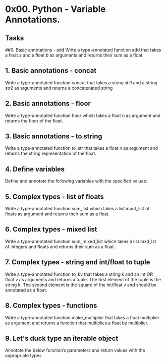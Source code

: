 # 0x00. Python - Variable Annotations.
## Tasks
##0. Basic annotations - add
Write a type-annotated function add that takes a float a and a float b as arguments and returns their sum as a float.
## 1. Basic annotations - concat
Write a type-annotated function concat that takes a string str1 and a string str2 as arguments and returns a concatenated string
## 2. Basic annotations - floor
Write a type-annotated function floor which takes a float n as argument and returns the floor of the float.
## 3. Basic annotations - to string
Write a type-annotated function to_str that takes a float n as argument and returns the string representation of the float.
## 4. Define variables
Define and annotate the following variables with the specified values:
## 5. Complex types - list of floats
Write a type-annotated function sum_list which takes a list input_list of floats as argument and returns their sum as a float.
## 6. Complex types - mixed list
Write a type-annotated function sum_mixed_list which takes a list mxd_lst of integers and floats and returns their sum as a float.
## 7. Complex types - string and int/float to tuple
Write a type-annotated function to_kv that takes a string k and an int OR float v as arguments and returns a tuple. The first element of the tuple is the string k. The second element is the square of the int/float v and should be annotated as a float.
## 8. Complex types - functions
Write a type-annotated function make_multiplier that takes a float multiplier as argument and returns a function that multiplies a float by multiplier.
## 9. Let's duck type an iterable object
Annotate the below function’s parameters and return values with the appropriate types
## 
